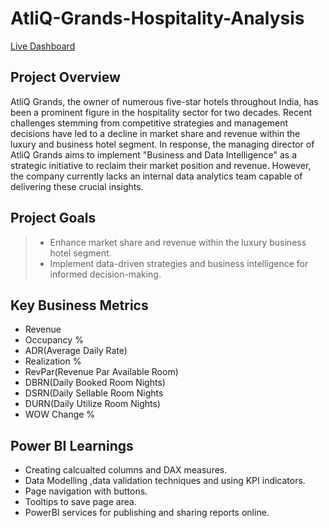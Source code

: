 # AtliQ-Grands-Hospitality-Analysis

[Live Dashboard](https://app.powerbi.com/view?r=eyJrIjoiNzdiZGIxNGYtODBmNS00NDc5LTg5NTgtZTUyYzI1MDRjYzM0IiwidCI6ImM2ZTU0OWIzLTVmNDUtNDAzMi1hYWU5LWQ0MjQ0ZGM1YjJjNCJ9)


## Project Overview
AtliQ Grands, the owner of numerous five-star hotels throughout India, has been a prominent figure in the hospitality sector for two decades. Recent challenges stemming from competitive strategies and management decisions have led to a decline in market share and revenue within the luxury and business hotel segment. In response, the managing director of AtliQ Grands aims to implement "Business and Data Intelligence" as a strategic initiative to reclaim their market position and revenue. However, the company currently lacks an internal data analytics team capable of delivering these crucial insights.

## Project Goals
>- Enhance market share and revenue within the luxury business hotel segment.
>- Implement data-driven strategies and business intelligence for informed decision-making.


## Key Business Metrics
- Revenue
- Occupancy %
- ADR(Average Daily Rate)
- Realization %
- RevPar(Revenue Par Available Room)
- DBRN(Daily Booked Room Nights)
- DSRN(Daily Sellable Room Nights
- DURN(Daily Utilize Room Nights)
- WOW Change %

## Power BI Learnings
- Creating calcualted columns and DAX measures.
- Data Modelling ,data validation techniques and using KPI indicators.
- Page navigation with buttons.
- Tooltips to save page area.
- PowerBI services for publishing and sharing reports online.



